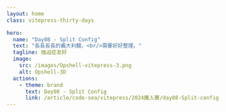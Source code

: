 ```yaml
---
layout: home
class: vitepress-thirty-days

hero:
  name: "Day08 - Split Config"
  text: "長長長長的義大利麵，<br/>需要好好整理。"
  tagline: 強迫症友好
  image:
    src: /images/Opshell-vitepress-3.png
    alt: Opshell-3D
  actions:
    - theme: brand
      text: Day08 - Split Config
      link: /article/code-sea/vitepress/2024鐵人賽/day08-Split-config
---
```


<style lang="scss">
    :root {
        --vp-home-hero-name-background: -webkit-linear-gradient(120deg, #f4b936 30%, #bd34fe 80%);
        --vp-home-hero-image-background-image: linear-gradient(-45deg, #bd34fe 50%, #f4b936 50%);
    }

    .vitepress-thirty-days {
        .VPHero {
            transform: translateY(120px);
            &.has-image {
                .image {
                    transform: translateY(50px);
                    .image-bg {
                        width: 350px;
                        height: 350px;
                    }
                    .image-src {
                        max-width: 400px;
                        max-height: 400px;
                    }
                }
                .name, .text {
                    line-height: 1.5;
                }
            }

            @include setRWD(959px) {
                transform: translateY(0);
                .main {
                    transform: translateY(80px);
                }
            }
            @include setRWD(638px) {
                &.has-image .image .image-src {
                    max-width: 300px;
                    max-height: 300px;
                }
            }
        }
    }
</style>
